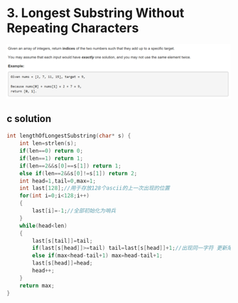 # 3. Longest Substring Without Repeating Characters
<img src="https://github.com/vampire1996/-leetcode/blob/master/Problems/1-100/1.TwoSum/problem.png "/>

## c solution
```c
int lengthOfLongestSubstring(char* s) {
    int len=strlen(s);
    if(len==0) return 0;
    if(len==1) return 1;
    if(len==2&&s[0]==s[1]) return 1;
    else if(len==2&&s[0]!=s[1]) return 2;
    int head=1,tail=0,max=1;
    int last[128];//用于存放128个ascii的上一次出现的位置
    for(int i=0;i<128;i++)
    {
        last[i]=-1;//全部初始化为哨兵
    }
    while(head<len)
    {
        last[s[tail]]=tail;
        if(last[s[head]]>=tail) tail=last[s[head]]+1;//出现同一字符 更新尾指针
        else if(max<head-tail+1) max=head-tail+1;
        last[s[head]]=head;
        head++;
    }
    return max;
}
```
